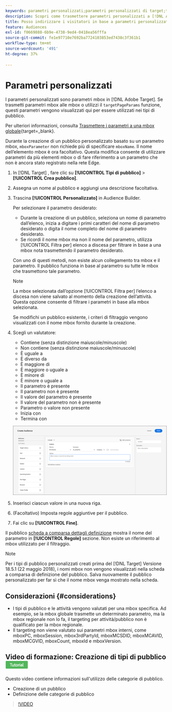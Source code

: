 ```yaml
---
keywords: parametri personalizzati;parametri personalizzati di target;targetpageparams;parametri mbox di targeting
description: Scopri come trasmettere parametri personalizzati a [!DNL Adobe Target] per l’utilizzo in audience.
title: Posso indirizzare i visitatori in base a parametri personalizzati?
feature: Audiences
exl-id: f0669888-6b9e-4738-9ed4-0418ea56fffa
source-git-commit: fe1e97710e7692ba7724103853ed7438c3f361b1
workflow-type: tm+mt
source-wordcount: '491'
ht-degree: 37%

---
```


# Parametri personalizzati

I parametri personalizzati sono parametri mbox in [!DNL Adobe Target]. Se trasmetti parametri mbox alle mbox o utilizzi il `targetPageParams` funzione, questi parametri vengono visualizzati qui per essere utilizzati nei tipi di pubblico.

Per ulteriori informazioni, consulta [Trasmettere i parametri a una mbox globale](https://experienceleague.adobe.com/docs/target-dev/developer/client-side/global-mbox/pass-parameters-to-global-mbox.html){target=_blank}.

Durante la creazione di un pubblico personalizzato basato su un parametro mbox, `mboxParameter` non richiede più di specificare `mboxName`. Il nome dell’elemento mbox è ora facoltativo. Questa modifica consente di utilizzare parametri da più elementi mbox o di fare riferimento a un parametro che non è ancora stato registrato nella rete Edge.

1. In [!DNL Target] , fare clic su **[!UICONTROL Tipi di pubblico]** > **[!UICONTROL Crea pubblico]**.
1. Assegna un nome al pubblico e aggiungi una descrizione facoltativa.
1. Trascina **[!UICONTROL Personalizzato]** in Audience Builder.

   Per selezionare il parametro desiderato:

   * Durante la creazione di un pubblico, seleziona un nome di parametro dall’elenco, inizia a digitare i primi caratteri del nome di parametro desiderato o digita il nome completo del nome di parametro desiderato.
   * Se ricordi il nome mbox ma non il nome del parametro, utilizza [!UICONTROL Filtra per] elenco a discesa per filtrare in base a una mbox nota trasmettendo il parametro desiderato.

   Con uno di questi metodi, non esiste alcun collegamento tra mbox e il parametro. Il pubblico funziona in base al parametro su tutte le mbox che trasmettono tale parametro.

   >[!NOTE]
   >
   >La mbox selezionata dall’opzione [!UICONTROL Filtra per] l’elenco a discesa non viene salvato al momento della creazione dell’attività. Questa opzione consente di filtrare i parametri in base alla mbox selezionata.

   Se modifichi un pubblico esistente, i criteri di filtraggio vengono visualizzati con il nome mbox fornito durante la creazione.

1. Scegli un valutatore:

   * Contiene (senza distinzione maiuscole/minuscole)
   * Non contiene (senza distinzione maiuscole/minuscole)
   * È uguale a
   * È diverso da
   * È maggiore di
   * È maggiore o uguale a
   * È minore di
   * È minore o uguale a
   * Il parametro è presente
   * Il parametro non è presente
   * Il valore del parametro è presente
   * Il valore del parametro non è presente
   * Parametro o valore non presente
   * Inizia con
   * Termina con

   ![Parametro per pubblico Personalizzato](assets/custom.png)

1. Inserisci ciascun valore in una nuova riga.
1. (Facoltativo) Imposta regole aggiuntive per il pubblico.
1. Fai clic su **[!UICONTROL Fine]**.

Il pubblico [scheda a comparsa dettagli definizione](/help/main/c-target/c-audiences/audiences.md#section_11B9C4A777E14D36BA1E925021945780) mostra il nome del parametro in **[!UICONTROL Regole]** sezione. Non esiste un riferimento al mbox utilizzato per il filtraggio.

>[!NOTE]
>
>Per i tipi di pubblico personalizzati creati prima del [!DNL Target] Versione 18.5.1 (22 maggio 2018), i nomi mbox non vengono visualizzati nella scheda a comparsa di definizione del pubblico. Salva nuovamente il pubblico personalizzato per far sì che il nome mbox venga mostrato nella scheda.

## Considerazioni {#considerations}

* I tipi di pubblico e le attività vengono valutati per una mbox specifica. Ad esempio, se la mbox globale trasmette un determinato parametro, ma la mbox regionale non lo fa, il targeting per attività/pubblico non è qualificato per la mbox regionale.
* Il targeting non viene valutato sui parametri mbox interni, come mboxPC, mboxSession, mbox3rdPartyId, mboxMCSDID, mboxMCAVID, mboxMCGVID, mboxCount, mboxId e mboxVersion.

## Video di formazione: Creazione di tipi di pubblico ![Icona esercitazione](/help/main/assets/tutorial.png)

Questo video contiene informazioni sull&#39;utilizzo delle categorie di pubblico.

* Creazione di un pubblico
* Definizione delle categorie di pubblico

>[!VIDEO](https://video.tv.adobe.com/v/17392)
